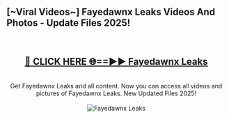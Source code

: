 <h2>[~Viral Videos~] Fayedawnx Leaks Videos And Photos - Update Files 2025!</h2>
<br>
<div align="center">
<h2><a href="https://top-ai-tools.click/QrbHav" rel="nofollow">🔴 CLICK HERE 🌐==►► Fayedawnx Leaks</a></h2>
<br>
Get Fayedawnx Leaks and all content. Now you can access all videos and pictures of Fayedawnx Leaks. New Updated Files 2025!
<br>
<br>
<a href="https://top-ai-tools.click/QrbHav" rel="nofollow" data-target="animated-image.originalLink"><img src="https://i.ibb.co.com/WyWwxjT/player-gif2.gif" alt="Fayedawnx Leaks" style="max-width: 100%; display: inline-block;" data-target="animated-image.originalImage"></a>
</div>
<br>